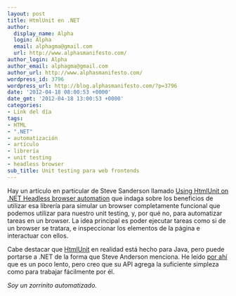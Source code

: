 ```yaml
---
layout: post
title: HtmlUnit en .NET
author:
  display_name: Alpha
  login: Alpha
  email: alphagma@gmail.com
  url: http://www.alphasmanifesto.com/
author_login: Alpha
author_email: alphagma@gmail.com
author_url: http://www.alphasmanifesto.com/
wordpress_id: 3796
wordpress_url: http://blog.alphasmanifesto.com/?p=3796
date: '2012-04-18 08:00:53 +0000'
date_gmt: '2012-04-18 13:00:53 +0000'
categories:
- Link del día
tags:
- HTML
- ".NET"
- automatización
- artículo
- librería
- unit testing
- headless browser
sub_title: Unit testing para web frontends
---
```


Hay un artículo en particular de Steve Sanderson llamado [Using HtmlUnit on .NET Headless browser automation](http://blog.stevensanderson.com/2010/03/30/using-htmlunit-on-net-for-headless-browser-automation/) que indaga sobre los beneficios de utilizar esa librería para simular un browser completamente funcional que podemos utilizar para nuestro unit testing, y, por qué no, para automatizar tareas en un browser. La idea principal es poder ejecutar tareas como si de un browser se tratara, e inspeccionar los elementos de la página e interactuar con ellos.

Cabe destacar que [HtmlUnit](http://htmlunit.sourceforge.net/) en realidad está hecho para Java, pero puede portarse a .NET de la forma que Steve Anderson menciona. He leído [por ahí](http://stackoverflow.com/a/3280679/147507) que es un poco lento, pero creo que su API agrega la suficiente simpleza como para trabajar fácilmente por él.

_Soy un zorrinito automatizado._
